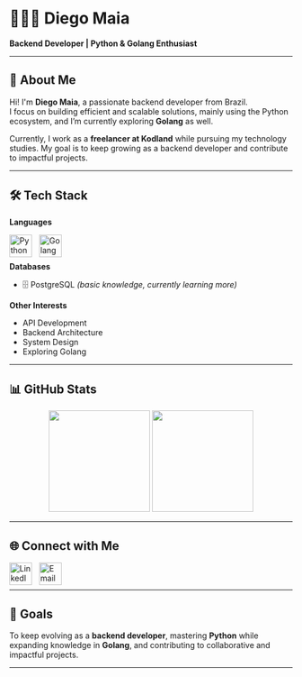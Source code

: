 # 👨🏻‍💻 Diego Maia

**Backend Developer | Python & Golang Enthusiast**

---

## 👋 About Me
Hi! I'm **Diego Maia**, a passionate backend developer from Brazil.  
I focus on building efficient and scalable solutions, mainly using the Python ecosystem, and I’m currently exploring **Golang** as well.  

Currently, I work as a **freelancer at Kodland** while pursuing my technology studies. My goal is to keep growing as a backend developer and contribute to impactful projects.  

---

## 🛠️ Tech Stack

**Languages**  
<p>
  <img 
    align="left" 
    alt="Python" 
    title="Python"
    width="40px" 
    style="padding-right: 10px;" 
    src="https://cdn.jsdelivr.net/gh/devicons/devicon@latest/icons/python/python-original.svg"
  />
  <img 
    align="left" 
    alt="Golang" 
    title="Golang"
    width="40px" 
    style="padding-right: 10px;" 
    src="https://cdn.jsdelivr.net/gh/devicons/devicon@latest/icons/go/go-original.svg"
  />
</p>
<br/>

\
**Databases**  
- 🗄️ PostgreSQL *(basic knowledge, currently learning more)*  

**Other Interests**  
- API Development  
- Backend Architecture  
- System Design  
- Exploring Golang  

---

## 📊 GitHub Stats

<p align="center">
  <img height="180em" src="https://github-readme-stats.vercel.app/api?username=DMaia-afk&show_icons=true&theme=tokyonight&include_all_commits=true&locale=en"/>
  <img height="180em" src="https://github-readme-stats.vercel.app/api/top-langs/?username=DMaia-afk&theme=tokyonight&layout=compact&custom_title=Technologies&langs_count=6"/>
</p>

---

## 🌐 Connect with Me

<p>
  <a href="https://www.linkedin.com/in/diego-maia-7259542aa" target="_blank">
    <img 
      align="left" 
      alt="LinkedIn" 
      title="LinkedIn" 
      width="40px" 
      style="padding-right: 10px;" 
      src="https://cdn.jsdelivr.net/gh/devicons/devicon@latest/icons/linkedin/linkedin-original.svg"
    />
  </a>
  <a href="mailto:diego.trab202@gmail.com">
    <img 
      align="left" 
      alt="Email" 
      title="Email" 
      width="40px" 
      style="padding-right: 10px;" 
      src="https://cdn-icons-png.flaticon.com/512/732/732200.png"
    />
  </a>
</p>
<br/><br/>

---

## 🚀 Goals
To keep evolving as a **backend developer**, mastering **Python** while expanding knowledge in **Golang**, and contributing to collaborative and impactful projects.  

---
